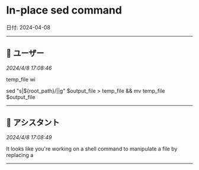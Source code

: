 # In-place sed command

日付: 2024-04-08

---

## 👤 ユーザー
*2024/4/8 17:08:46*

temp\_file   wi

sed "s|${root\_path}/||g" $output\_file &gt; temp\_file && mv temp\_file $output\_file

---

## 🤖 アシスタント
*2024/4/8 17:08:49*

It looks like you're working on a shell command to manipulate a file by replacing a

---
